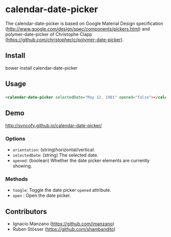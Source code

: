 calendar-date-picker
=========================

The calendar-date-picker is based on Google Material Design specification (http://www.google.com/design/spec/components/pickers.html) and polymer-date-picker of Christophe Clapp (https://github.com/christopheclc/polymer-date-picker).
## Install

bower install calendar-date-picker

## Usage
###
```html
<calendar-date-picker selectedDate="May 12, 1981" opened="false"></calendar-date-picker>
```

## Demo
http://syncofy.github.io/calendar-date-picker/

### Options
* `orientation`: (string)horizontal/vertical.
* `selectedDate`: (string) The selected date.
* `opened`: (boolean) Whether the date picker elements are currently showing.

### Methods
* `toogle`: Toggle the date picker `opened` attribute.
* `open` : Open the date picker.

## Contributors
- Ignacio Manzano (https://github.com/imanzano)
- Ruben Stösser (https://github.com/shambandito)
